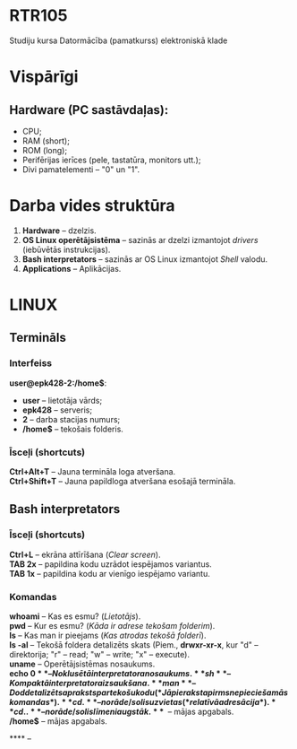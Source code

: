 # RTR105
Studiju kursa Datormācība (pamatkurss) elektroniskā klade  
# Vispārīgi
## Hardware (PC sastāvdaļas):
- CPU;  
- RAM (short);  
- ROM (long);  
- Perifērijas ierīces (pele, tastatūra, monitors utt.);
- Divi pamatelementi – "0" un "1".  

# Darba vides struktūra
1. **Hardware** – dzelzis.  
2. **OS Linux operētājsistēma** – sazinās ar dzelzi izmantojot *drivers* (iebūvētās instrukcijas).  
3. **Bash interpretators** – sazinās ar OS Linux izmantojot *Shell* valodu.  
4. **Applications** – Aplikācijas. 

# LINUX
## Termināls
### Interfeiss  
**user@epk428-2:/home$**:
- **user** – lietotāja vārds;  
- **epk428** – serveris;  
- **2** – darba stacijas numurs;  
- **/home$** – tekošais folderis.  

### Īsceļi (shortcuts)
**Ctrl+Alt+T** – Jauna termināla loga atveršana.  
**Ctrl+Shift+T** – Jauna papildloga atveršana esošajā termināla.  

## Bash interpretators
### Īsceļi (shortcuts)
**Ctrl+L** – ekrāna attīrīšana (*Clear screen*).  
**TAB 2x** – papildina kodu uzrādot iespējamos variantus.  
**TAB 1x** – papildina kodu ar vienīgo iespējamo variantu.  
### Komandas
**whoami** – Kas es esmu? (*Lietotājs*).  
**pwd** – Kur es esmu? (*Kāda ir adrese tekošam folderim*).  
**ls** – Kas man ir pieejams (*Kas atrodas tekošā folderī*).  
**ls -al** – Tekošā foldera detalizēts skats (Piem., **drwxr-xr-x**, kur "d" – direktorija; "r" – read; "w" – write; "x" – execute).  
**uname** – Operētājsistēmas nosaukums.  
**echo $0** – Noklusētā interpretatora nosaukums.  
**sh** – Kompaktā interpretatora izsaukšana.  
**man** – Dod detalizēts apraksts par tekošu kodu (*Jāpieraksta pirms nepieciešamās komandas*).
**cd .** – norāde/solis uz vietas (*relatīvā adresācija*).  
**cd ..** – norāde/solis līmeni augstāk.  
**~$** – mājas apgabals.  
**/home$** – mājas apgabals.  


**** – 
